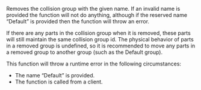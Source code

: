 Removes the collision group with the given name. If an invalid name is provided the function will not do anything, although if the reserved name “Default” is provided then the function will throw an error.

If there are any parts in the collision group when it is removed, these parts will still maintain the same collision group id. The physical behavior of parts in a removed group is undefined, so it is recommended to move any parts in a removed group to another group (such as the Default group).

This function will throw a runtime error in the following circumstances:

*   The name “Default” is provided.
*   The function is called from a client.